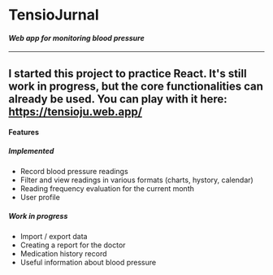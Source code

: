 # TensioJurnal

#### _Web app for monitoring blood pressure_

---
I started this project to practice React. 
It's still work in progress, but the core functionalities can already be used.
You can play with it here: <https://tensioju.web.app/>
---

#### Features

##### Implemented
- Record blood pressure readings
- Filter and view readings in various formats (charts, hystory, calendar)
- Reading frequency evaluation for the current month
- User profile

##### Work in progress
- Import / export data
- Creating a report for the doctor
- Medication history record
- Useful information about blood pressure